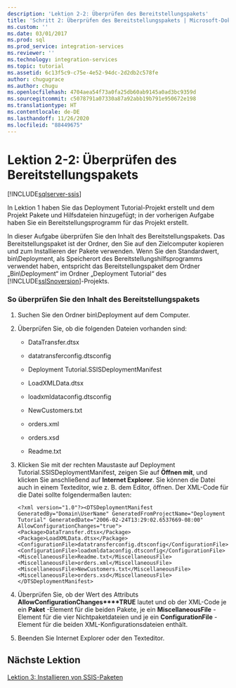 ```yaml
---
description: 'Lektion 2-2: Überprüfen des Bereitstellungspakets'
title: 'Schritt 2: Überprüfen des Bereitstellungspakets | Microsoft-Dokumentation'
ms.custom: ''
ms.date: 03/01/2017
ms.prod: sql
ms.prod_service: integration-services
ms.reviewer: ''
ms.technology: integration-services
ms.topic: tutorial
ms.assetid: 6c13f5c9-c75e-4e52-94dc-2d2db2c578fe
author: chugugrace
ms.author: chugu
ms.openlocfilehash: 4704aea54f73a0fa25db60ab9145a0ad3bc9359d
ms.sourcegitcommit: c5078791a07330a87a92abb19b791e950672e198
ms.translationtype: HT
ms.contentlocale: de-DE
ms.lasthandoff: 11/26/2020
ms.locfileid: "88449675"
---
```

# <a name="lesson-2-2---verifying-the-deployment-bundle"></a>Lektion 2-2: Überprüfen des Bereitstellungspakets

[!INCLUDE[sqlserver-ssis](../includes/applies-to-version/sqlserver-ssis.md)]


In Lektion 1 haben Sie das Deployment Tutorial-Projekt erstellt und dem Projekt Pakete und Hilfsdateien hinzugefügt; in der vorherigen Aufgabe haben Sie ein Bereitstellungsprogramm für das Projekt erstellt.  
  
In dieser Aufgabe überprüfen Sie den Inhalt des Bereitstellungspakets. Das Bereitstellungspaket ist der Ordner, den Sie auf den Zielcomputer kopieren und zum Installieren der Pakete verwenden. Wenn Sie den Standardwert, bin\Deployment, als Speicherort des Bereitstellungshilfsprogramms verwendet haben, entspricht das Bereitstellungspaket dem Ordner „Bin\Deployment“ im Ordner „Deployment Tutorial“ des [!INCLUDE[ssISnoversion](../includes/ssisnoversion-md.md)]-Projekts.  
  
### <a name="to-verify-the-content-of-deployment-bundle"></a>So überprüfen Sie den Inhalt des Bereitstellungspakets  
  
1.  Suchen Sie den Ordner bin\Deployment auf dem Computer.  
  
2.  Überprüfen Sie, ob die folgenden Dateien vorhanden sind:  
  
    -   DataTransfer.dtsx  
  
    -   datatransferconfig.dtsconfig  
  
    -   Deployment Tutorial.SSISDeploymentManifest  
  
    -   LoadXMLData.dtsx  
  
    -   loadxmldataconfig.dtsconfig  
  
    -   NewCustomers.txt  
  
    -   orders.xml  
  
    -   orders.xsd  
  
    -   Readme.txt  
  
3.  Klicken Sie mit der rechten Maustaste auf Deployment Tutorial.SSISDeploymentManifest, zeigen Sie auf **Öffnen mit**, und klicken Sie anschließend auf **Internet Explorer**. Sie können die Datei auch in einem Texteditor, wie z. B. dem Editor, öffnen. Der XML-Code für die Datei sollte folgendermaßen lauten:  
  
    `<?xml version="1.0"?><DTSDeploymentManifest GeneratedBy="Domain\UserName" GeneratedFromProjectName="Deployment Tutorial" GeneratedDate="2006-02-24T13:29:02.6537669-08:00" AllowConfigurationChanges="true"><Package>DataTransfer.dtsx</Package><Package>LoadXMLData.dtsx</Package><ConfigurationFile>datatransferconfig.dtsconfig</ConfigurationFile><ConfigurationFile>loadxmldataconfig.dtsconfig</ConfigurationFile><MiscellaneousFile>Readme.txt</MiscellaneousFile><MiscellaneousFile>orders.xml</MiscellaneousFile><MiscellaneousFile>NewCustomers.txt</MiscellaneousFile><MiscellaneousFile>orders.xsd</MiscellaneousFile></DTSDeploymentManifest>`  
  
4.  Überprüfen Sie, ob der Wert des Attributs **AllowConfigurationChanges****TRUE** lautet und ob der XML-Code je ein **Paket** -Element für die beiden Pakete, je ein **MiscellaneousFile** -Element für die vier Nichtpaketdateien und je ein **ConfigurationFile** -Element für die beiden XML-Konfigurationsdateien enthält.  
  
5.  Beenden Sie Internet Explorer oder den Texteditor.  
  
## <a name="next-lesson"></a>Nächste Lektion  
[Lektion 3: Installieren von SSIS-Paketen](../integration-services/lesson-3-install-ssis-packages.md)  
  
  
  
